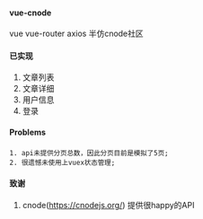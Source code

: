 #### vue-cnode
vue vue-router axios 半仿cnode社区
#### 已实现
   1. 文章列表
   2. 文章详细
   3. 用户信息
   4. 登录
#### Problems
    1. api未提供分页总数，因此分页目前是模拟了5页;
    2. 很遗憾未使用上vuex状态管理;
#### 致谢
   1. cnode(https://cnodejs.org/) 提供很happy的API
